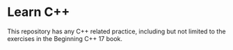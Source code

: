 # Learn C++

This repository has any C++ related practice, including but not limited to the exercises in the Beginning C++ 17 book.
